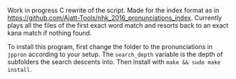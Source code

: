 

Work in progress C rewrite of the script. Made for the index format as in https://github.com/Ajatt-Tools/nhk_2016_pronunciations_index.
Currently plays all the files of the first exact word match and resorts back to an exact kana match if nothing found.

To install this program, first change the folder to the pronunciations in
`jppron` according to your setup. The `search_depth` variable is the depth of
subfolders the search descents into. Then install with `make && sudo make install`.
